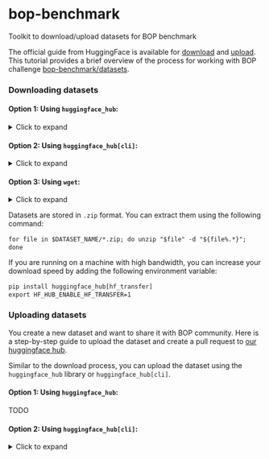 # bop-benchmark

Toolkit to download/upload datasets for BOP benchmark 

The official guide from HuggingFace is available for [download](https://huggingface.co/docs/huggingface_hub/main/en/guides/download) and [upload](https://huggingface.co/docs/huggingface_hub/main/en/guides/). This tutorial provides a brief overview of the process for working with BOP challenge [bop-benchmark/datasets](https://huggingface.co/datasets/bop-benchmark/datasets/).

### Downloading datasets

#### Option 1: Using `huggingface_hub`:

<details><summary>Click to expand</summary>

a. Install the library:
```
pip install --upgrade huggingface_hub
```
b. Download the dataset:
```
from huggingface_hub import snapshot_download

dataset_name = "hope"
local_dir = "./datasets"

snapshot_download(repo_id="bop-benchmark/datasets", 
                  allow_patterns=f"{dataset_name}/*zip",
                  repo_type="dataset", 
                  local_dir=local_dir)
```
If you want to download the entire BOP datasets (~3TB), please remove the `allow_patterns` argument. More options are available in the [official documentation](https://huggingface.co/docs/huggingface_hub/main/en/guides/download).

</details>


#### Option 2: Using `huggingface_hub[cli]`:

<details><summary>Click to expand</summary>

a. Install the library:
```
pip install -U "huggingface_hub[cli]"
```
b. Download the dataset:
```
export LOCAL_DIR=./datasets
export DATASET_NAME=hope

huggingface-cli download bop-benchmark/datasets --include "$DATASET_NAME/*.zip" --local-dir $LOCAL_DIR --repo-type=dataset  
```
Please remove this argument `--include "$DATASET_NAME/*.zip"` to download entire BOP datasets (~3TB). More options are available in the [official documentation](https://huggingface.co/docs/huggingface_hub/main/en/guides/download).
</details>

#### Option 3: Using `wget`:

<details><summary>Click to expand</summary>

Similar `wget` command as in [BOP website](https://bop.felk.cvut.cz/datasets/) can be used to download the dataset from huggingface hub:
```
export SRC=https://huggingface.co/datasets/bop-benchmark/datasets/resolve/main

wget $SRC/lm/lm_base.zip         # Base archive 
wget $SRC/lm/lm_models.zip       # 3D object models
wget $SRC/lm/lm_test_all.zip     # All test images ("_bop19" for a subset)
wget $SRC/lm/lm_train_pbr.zip    # PBR training images 
```
</details>

Datasets are stored in `.zip` format. You can extract them using the following command:
```
for file in $DATASET_NAME/*.zip; do unzip "$file" -d "${file%.*}"; done
```

If you are running on a machine with high bandwidth, you can increase your download speed by adding the following environment variable:
```
pip install huggingface_hub[hf_transfer]
export HF_HUB_ENABLE_HF_TRANSFER=1
```

### Uploading datasets

You create a new dataset and want to share it with BOP community. Here is a step-by-step guide to upload the dataset and create a pull request to [our huggingface hub](https://huggingface.co/datasets/bop-benchmark/datasets/).

Similar to the download process, you can upload the dataset using the `huggingface_hub` library or `huggingface_hub[cli]`. 

#### Option 1: Using `huggingface_hub`:

TODO 

#### Option 2: Using `huggingface_hub[cli]`:

<details><summary>Click to expand</summary>

a. Log-in and create a token
```
huggingface-cli login
```
Then go to [this link](https://huggingface.co/settings/tokens) and generate a token. IMPORTANT: the token should have write access as shown below:

<img src="./media/token_hf.png" alt="image" width="300">


Make sure you are in the bop-benchmark group by running:
```
huggingface-cli whoami
```

b. Upload
The command is applied for both folders and specific files:
```
# Usage:  huggingface-cli upload [repo_id] [local_path] [path_in_repo] --repo-type=dataset -commit-message="message"
```
For example, to upload MegaPose-GSO:
```
export LOCAL_FOLDER=~/datasets/MegaPose-GSO
export HF_FOLDER=/MegaPose-GSO

huggingface-cli upload bop-benchmark/datasets $LOCAL_FOLDER $HF_FOLDER --repo-type=dataset
```

</details>